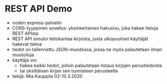 # REST API Demo  
- noden express-palvelin 
- CORS-tyyppinen sovellus: yksinkertainen hakusivu, joka hakee tietoja REST APIsta  
- REST API simuloi tietokantaa kirjoista, josta ulkopuoliset käyttäjät hakevat tietoa  
- tiedot on tallennettu JSON-muodossa, jossa ne myös palautetaan ilman muotoiluja 
- käyttäjä voi:
    - hakea kaikki tiedot, jolloin palautetaan listaus kirjojen perustiedoista
    - tai yksittäisen kirjan sen tunnisteen perusteella  
- tekijä: Mia Kauppila 02-10.3.2020